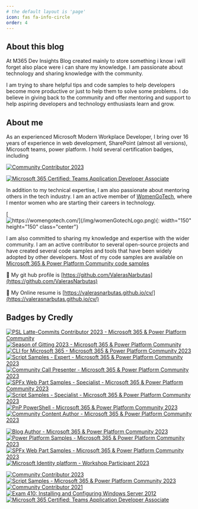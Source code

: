 ```yaml
---
# the default layout is 'page'
icon: fas fa-info-circle
order: 4
---
```


## About this blog

At M365 Dev Insights Blog created mainly to store something i know i will forget also place were i can share my knowledge.
I am passionate about technology and sharing knowledge with the community.

I am trying to share helpful tips and code samples to help developers become more productive or just to help them to solve some problems.
I do believe in giving back to the community and offer mentoring and support to help aspiring developers and technology enthusiasts learn and grow.

## About me

As an experienced Microsoft Modern Workplace Developer, I bring over 16 years of experience in web development, SharePoint (almost all versions), Microsoft teams, power platform. I hold several certification badges, including 

[![Community Contributor 2023](https://images.credly.com/size/150x150/images/166c85a3-1649-4fe6-bdab-daf203cb064a/image.png)](https://www.credly.com/badges/af20c610-89dd-4dcc-9067-e6912614dbaa/public_url "Community Contributor 2023")

[![Microsoft 365 Certified: Teams Application Developer Associate](https://images.credly.com/size/150x150/images/dca1c5d6-b309-4948-b34c-6950998f524b/image.png)](https://www.credly.com/badges/d3d3dd09-0f6f-4fc2-ac9e-ba0918b61882/public_url "Microsoft 365 Certified: Teams Application Developer Associate")

In addition to my technical expertise, I am also passionate about mentoring others in the tech industry. I am an active member of [WomenGoTech](https://womengotech.com/), where I mentor women who are starting their careers in technology.

[![https://womengotech.com/](/img/womenGotechLogo.png){: width="150" height="150" class="center"}](https://womengotech.com/ "WomenGoTech")

I am also committed to sharing my knowledge and expertise with the wider community. I am an active contributor to several open-source projects and have created several code samples and tools that have been widely adopted by other developers.
Most of my code samples are available on [Microsoft 365 & Power Platform Community code samples](https://pnp.github.io/#samples)

🐙 My git hub profile is [https://github.com/ValerasNarbutas](https://github.com/ValerasNarbutas)

📄 My Online resume is [https://valerasnarbutas.github.io/cv/](https://valerasnarbutas.github.io/cv/)

## Badges by Credly

[![PSL Latte-Commits Contributor 2023 - Microsoft 365 & Power Platform Community](https://images.credly.com/size/110x110/images/71e69c0c-f445-43a2-9c0d-644a9d443dc5/image.png)](https://www.credly.com/badges/6785896a-555d-4eb0-bd6e-9d69b6a7ca6b/public_url "PSL Latte-Commits Contributor 2023 - Microsoft 365 & Power Platform Community")
[![Season of Gitting 2023 - Microsoft 365 & Power Platform Community](https://images.credly.com/size/110x110/images/5b5c6cd6-8e09-4325-9935-f6116b312259/image.png)](https://www.credly.com/badges/3e630faa-697e-4941-9076-88b73c792e52/public_url "Season of Gitting 2023 - Microsoft 365 & Power Platform Community")
[![CLI for Microsoft 365 - Microsoft 365 & Power Platform Community 2023](https://images.credly.com/size/110x110/images/7d63f7e7-a6be-4530-bf81-7155bf8f931c/image.png)](https://www.credly.com/badges/4cc4acaa-acbb-4731-9ccc-d91d35e6da38/public_url "CLI for Microsoft 365 - Microsoft 365 & Power Platform Community 2023")
[![Script Samples - Expert - Microsoft 365 & Power Platform Community 2023](https://images.credly.com/size/110x110/images/e6ab21dd-b265-40b2-9409-1e8f1621e9b2/image.png)](https://www.credly.com/badges/70d035fa-38de-4c7e-89ae-9d555e191a40/public_url "Script Samples - Expert - Microsoft 365 & Power Platform Community 2023")
[![Community Call Presenter - Microsoft 365 & Power Platform Community 2023](https://images.credly.com/size/110x110/images/7e37af78-b381-4cf6-9aa9-762416a5b8f3/image.png)](https://www.credly.com/badges/5cfcb30f-7ac4-4af5-aa84-ea7caadf1f8d/public_url "Community Call Presenter - Microsoft 365 & Power Platform Community 2023")
[![SPFx Web Part Samples - Specialist - Microsoft 365 & Power Platform Community 2023](https://images.credly.com/size/110x110/images/832dcdaf-1a35-4fcc-81d2-656c1696a767/image.png)](http://www.credly.com/badges/e53f9c02-5aad-45f7-8101-2617f6cc6ae5 "SPFx Web Part Samples - Specialist - Microsoft 365 & Power Platform Community 2023")
[![Script Samples - Specialist - Microsoft 365 & Power Platform Community 2023](https://images.credly.com/size/110x110/images/29655309-69d8-4d4a-8485-9fe261089b00/image.png)](http://www.credly.com/badges/56ffffec-6577-4d61-aee2-6b3c4543320a "Script Samples - Specialist - Microsoft 365 & Power Platform Community 2023")
[![PnP PowerShell - Microsoft 365 & Power Platform Community 2023](https://images.credly.com/size/110x110/images/b9676330-aac9-4b17-ad74-73f2ecb1a0a0/image.png)](http://www.credly.com/badges/6955489f-3e60-4b07-86b3-bcb3c9a7bab6 "PnP PowerShell - Microsoft 365 & Power Platform Community 2023")
[![Community Content Author - Microsoft 365 & Power Platform Community 2023](https://images.credly.com/size/110x110/images/55b8fc29-2b67-48f0-9489-8927d233f6a8/image.png)](http://www.credly.com/badges/f227fd5f-8da8-4c09-aa55-0208f51ce2cc "Community Content Author - Microsoft 365 & Power Platform Community 2023")

[![Blog Author - Microsoft 365 & Power Platform Community 2023](https://images.credly.com/size/110x110/images/6e5e609e-50f7-4638-ac95-c89e51929f22/image.png)](http://www.credly.com/badges/0fc6726e-679e-432e-9592-ca5845760304 "Blog Author - Microsoft 365 & Power Platform Community 2023")
[![Power Platform Samples - Microsoft 365 & Power Platform Community 2023](https://images.credly.com/size/110x110/images/e4425872-9e18-47d9-b03c-ae3db1d34a85/image.png)](http://www.credly.com/badges/0636d730-3098-4aea-928a-59e97e9fd170 "Power Platform Samples - Microsoft 365 & Power Platform Community 2023")
[![SPFx Web Part Samples - Microsoft 365 & Power Platform Community 2023](https://images.credly.com/size/110x110/images/17ab4e53-20da-4677-89dc-aaca6cb29a8b/image.png)](http://www.credly.com/badges/3697a2f0-6351-442a-a21a-ebea2355b5e2 "SPFx Web Part Samples - Microsoft 365 & Power Platform Community 2023")
[![Microsoft Identity platform - Workshop Participant 2023](https://images.credly.com/size/110x110/images/ed1623fe-2402-40c6-8de5-e5d2f7849da6/image.png)](http://www.credly.com/badges/282546a8-cc3d-4662-9903-276964533f56 "Microsoft Identity platform - Workshop Participant 2023")

[![Community Contributor 2023](https://images.credly.com/size/110x110/images/166c85a3-1649-4fe6-bdab-daf203cb064a/image.png)](http://www.credly.com/badges/af20c610-89dd-4dcc-9067-e6912614dbaa "Community Contributor 2023")
[![Script Samples - Microsoft 365 & Power Platform Community 2023](https://images.credly.com/size/110x110/images/332f4ec3-246d-4aed-b211-4a3b3b100bb6/image.png)](http://www.credly.com/badges/d281ecd7-b093-464c-85af-c254eeb498e3 "Script Samples - Microsoft 365 & Power Platform Community 2023")
[![Community Contributor 2021](https://images.credly.com/size/110x110/images/77e80202-83a5-4519-ac58-aba7f4351df6/Community_Contributor_Badge.png)](http://www.credly.com/badges/0f7d4c49-cc34-4bd7-bee5-b64006f73d49 "Community Contributor 2021")
[![Exam 410: Installing and Configuring Windows Server 2012](https://images.credly.com/size/110x110/images/f1c8b841-d2af-46d0-a7af-f40f7b443c79/Installing_and_Configuring_Windows_Server_2012-01.png)](http://www.credly.com/badges/fa60bc32-64f8-4e28-b9e1-9cb5b4b1d2d3 "Exam 410: Installing and Configuring Windows Server 2012")
[![Microsoft 365 Certified: Teams Application Developer Associate](https://images.credly.com/size/110x110/images/dca1c5d6-b309-4948-b34c-6950998f524b/image.png)](http://www.credly.com/badges/d3d3dd09-0f6f-4fc2-ac9e-ba0918b61882 "Microsoft 365 Certified: Teams Application Developer Associate")

<!-- My expertise in Microsoft technologies, combined with my passion for mentoring and contributing to the community, make me a valuable asset to any organization looking to enhance its modern workplace capabilities. -->
